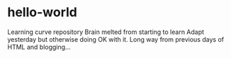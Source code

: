 # hello-world
Learning curve repository
Brain melted from starting to learn Adapt yesterday but otherwise doing OK with it. Long way from previous days of HTML and blogging... 
